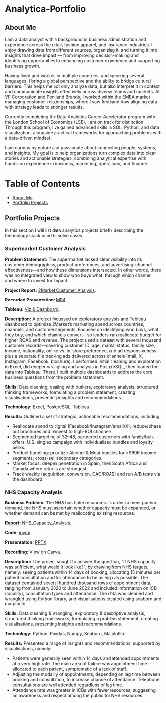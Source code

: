 # Analytica-Portfolio

## About Me

I am a data analyst with a background in business administration and experience across the retail, fashion apparel, and insurance industries. I enjoy drawing data from different sources, organizing it, and turning it into insights that drive impact — from improving decision-making and identifying opportunities to enhancing customer experience and supporting business growth.

Having lived and worked in multiple countries, and speaking several languages, I bring a global perspective and the ability to bridge cultural barriers. This helps me not only analyze data, but also interpret it in context and communicate insights effectively across diverse teams and markets. At VF Corporation and Pentland Brands, I worked within the EMEA market managing customer relationships, where I saw firsthand how aligning data with strategy leads to stronger results.

Currently completing the Data Analytics Career Accelerator program with the London School of Economics (LSE), I am on track for distinction. Through this program, I’ve gained advanced skills in SQL, Python, and data visualization, alongside practical frameworks for approaching problems with a data-driven mindset.

I am curious by nature and passionate about connecting people, systems, and insights. My goal is to help organizations turn complex data into clear stories and actionable strategies, combining analytical expertise with hands-on experience in business, marketing, operations, and finance.

# Table of Contents

- [About Me](#about-me)
- [Portfolio Projects](#portfolio-projects)

## Portfolio Projects

In this section I will list data analytics projects briefly describing the technology stack used to solve cases.

### Supermarket Customer Analysis

**Problem Statement:** The supermarket lacked clear visibility into its customer demographics, product preferences, and advertising-channel effectiveness—and how these dimensions intersected. In other words, there was no integrated view to show who buys what, through which channel, and where to invest for impact.

**Project Report:** [2Market Customer Analysis](https://github.com/ElizabethLiang/Analytica-Portfolio/blob/main/2Market%20Customer%20Analysis.pdf).

**Recorded Presentation:** [MP4](https://github.com/ElizabethLiang/Analytica-Portfolio/blob/main/Customer%20Purchase%20Behavior%20Analysis.mp4).

**Tableau:** [Viz & Dashboard](https://github.com/ElizabethLiang/Analytica-Portfolio/blob/main/2%20Market%20Viz.twbx).

**Description:** A project focussed on exploratory analysis and Tableau dashboard to optimize 2Market’s marketing spend across countries, channels, and customer segments. Focused on identifying who buys, what they buy, and which channels convert—so leaders can reallocate budget for higher ROAS and revenue. The project used a dataset with several thousand customer records—covering customer ID, age, marital status, family size, income, nationality, online vs. in-store preference, and ad responsiveness—plus a separate file tracking ads delivered across channels (mail, X, Instagram, Facebook, brochure). I performed initial cleaning and exploration in Excel, did deeper wrangling and analysis in PostgreSQL, then loaded the data into Tableau. There, I built multiple dashboards to address the core business questions from the problem statement.

**Skills:** Data cleaning, dealing with outliers, exploratory analysis, structured thinking frameworks, formulating a problem statement, creating visualisations, presenting insights and recommendations.

**Technology:** Excel, PostgreSQL, Tableau.

**Results:** Outlined a set of strategic, actionable recommendations, including:
- Reallocate spend to digital (Facebook/Instagram/email/X); reduce/phase out brochures and reinvest to high-ROI channels.
- Segmented targeting of 32–48, partnered customers with family/bulk offers; U.S. singles campaign with individualized bundles and loyalty perks.
- Product bundling: prioritize Alcohol & Meat bundles for >$60K income segments; cross-sell secondary categories.
- Market focus: deepen penetration in Spain, then South Africa and Canada where returns are strongest.
- Track weekly (acquisition, conversion, CAC/ROAS) and run A/B tests via the dashboard.

### NHS Capacity Analysis

**Business Problem:** The NHS has finite resources. In order to meet patient demand, the NHS must ascertain whether capacity must be expanded, or whether demand can be met by reallocating existing resources.

**Report:** [NHS_Capacity_Analysis](https://github.com/ElizabethLiang/Analytica-Portfolio/blob/main/NHS_Capacity_Analysis_Report.pdf).

**Code:** [ipynb](https://github.com/ElizabethLiang/Analytica-Portfolio/blob/main/NHS_Capacity_Analysis.ipynb).

**Presentation:** [PPTX](https://github.com/ElizabethLiang/Analytica-Portfolio/blob/main/NHS_Capacity_Analysis_PPTX.pdf).

**Recording:** [View on Canva](https://www.canva.com/design/DAGz2A_FVOo/JBoYR37Pc1JYv69DkqyGIg/edit?utm_content=DAGz2A_FVOo&utm_campaign=designshare&utm_medium=link2&utm_source=sharebutton).

**Description:** The project sought to answer the question, "if NHS capacity was sufficient, what would it look like?", by drawing from NHS targets, namely: seeing patients within 14 days of booking, allocating 15 minutes per patient consultation and for attendance to be as high as possible. The dataset contained several hundred thousand rows of appointment data, ranging from January 2020 to June 2022 and included information on ICB (locality), consultation types and attendance. The data was cleaned and wrangled using Python library, and visualisations created using seaborn and matplotlib.

**Skills:** Data cleaning & wrangling, exploratory & descriptive analysis, structured thinking frameworks, formulating a problem statement, creating visualisations, presenting insights and recommendations.

**Technology:** Python: Pandas, Numpy, Seaborn, Matplotlib.

**Results:** Presented a range of insights and recommendations, supported by visualisations, namely:
- Patients were generally seen within 14 days and attended appointments at a very high rate. The main area of failure was appointment time allocated to each patient, symptomatic of a lack of staff.
- Adjusting the modality of appointments, depending on lag time between booking and consultation, to increase chance of attendance. Telephone consultations are well attended regardless of lag time.
- Attendance rate was greater in ICBs with fewer resources, suggesting an awareness and respect among the public for NHS resources.
